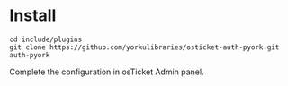 # Install

```
cd include/plugins
git clone https://github.com/yorkulibraries/osticket-auth-pyork.git auth-pyork
```

Complete the configuration in osTicket Admin panel. 
